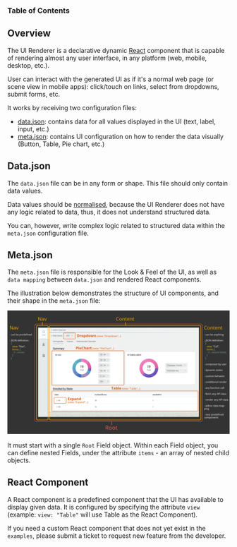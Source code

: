 ### Table of Contents

## Overview

The UI Renderer is a declarative dynamic [React](https://reactjs.org/) component that is capable of rendering almost any user interface, in any platform (web, mobile, desktop, etc.).

User can interact with the generated UI as if it's a normal web page (or scene view in mobile apps): click/touch on links, select from dropdowns, submit forms, etc.

It works by receiving two configuration files:
- [data.json](#datajson): contains data for all values displayed in the UI (text, label, input, etc.)
- [meta.json](#metajson): contains UI configuration on how to render the data visually (Button, Table, Pie chart, etc.)


## Data.json

The `data.json` file can be in any form or shape. This file should only contain data values. 

Data values should be [normalised](https://docs.microsoft.com/en-us/office/troubleshoot/access/database-normalization-description), because the UI Renderer does not have any logic related to data, thus, it does not understand structured data.

You can, however, write complex logic related to structured data within the `meta.json` configuration file.

## Meta.json

The `meta.json` file is responsible for the Look & Feel of the UI, as well as `data mapping` between `data.json` and rendered React components.

The illustration below demonstrates the structure of UI components, and their shape in the `meta.json` file:

![ui-architecture](static/images/ui-architecture.png)

It must start with a single `Root` Field object. Within each Field object, you can define nested Fields, under the attribute `items` - an array of nested child objects.

## React Component

A React component is a predefined component that the UI has available to display given data. It is configured by specifying the attribute `view` (example: `view: "Table"` will use Table as the React Component). 

If you need a custom React component that does not yet exist in the `examples`, please submit a ticket to request new feature from the developer.
